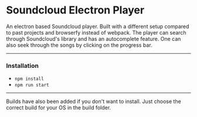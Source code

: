 # Soundcloud Electron Player

An electron based Soundcloud player. Built with a different setup compared to past projects and browserfy instead of webpack. The player can search through Soundcloud's library and has an autocomplete feature. One can also seek through the songs by clicking on the progress bar.

---

###  Installation

- `npm install`
- `npm run start`

---

Builds have also been added if you don't want to install. Just choose the correct build for your OS in the build folder.